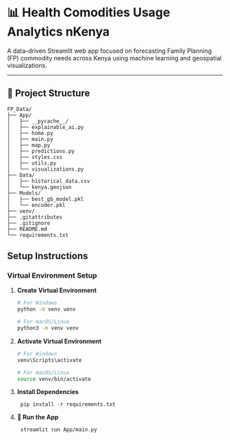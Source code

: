 ﻿# 📊 Health Comodities Usage Analytics nKenya

A data-driven Streamlit web app focused on forecasting Family Planning (FP) commodity needs across Kenya using machine learning and geospatial visualizations.

---

## 📁 Project Structure

```text
FP_Data/
├── App/
│   ├── __pycache__/
│   ├── explainable_ai.py
│   ├── home.py
│   ├── main.py
│   ├── map.py
│   ├── predictions.py
│   ├── styles.css
│   ├── utils.py
│   └── visualizations.py
├── Data/
│   ├── historical_data.csv
│   └── kenya.geojson
├── Models/
│   ├── best_gb_model.pkl
│   └── encoder.pkl
├── venv/
├── .gitattributes
├── .gitignore
├── README.md
└── requirements.txt
```

## Setup Instructions

### Virtual Environment Setup

1. **Create Virtual Environment**
    ```bash
    # For Windows
    python -m venv venv

    # For macOS/Linux
    python3 -m venv venv
    ```

2. **Activate Virtual Environment**
    ```bash
    # For Windows
    venv\Scripts\activate

    # For macOS/Linux
    source venv/bin/activate
    ```

3. **Install Dependencies**

        pip install -r requirements.txt

4. **🚀 Run the App**

        streamlit run App/main.py


